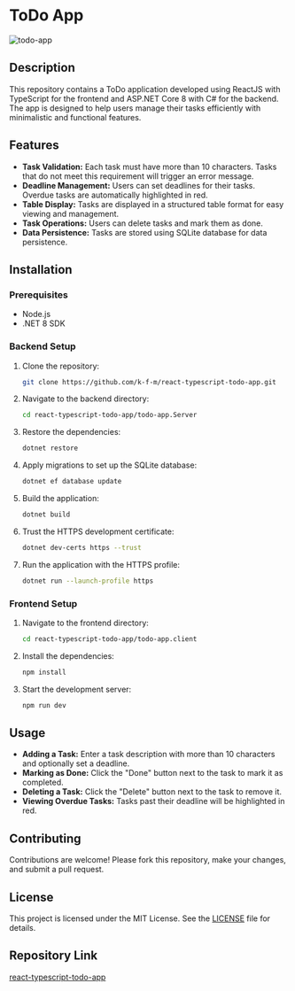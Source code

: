 # ToDo App
![todo-app](https://github.com/user-attachments/assets/1aa4018d-7738-4beb-8935-3261e063dbcb)

## Description
This repository contains a ToDo application developed using ReactJS with TypeScript for the frontend and ASP.NET Core 8 with C# for the backend. The app is designed to help users manage their tasks efficiently with minimalistic and functional features.

## Features
- **Task Validation:** Each task must have more than 10 characters. Tasks that do not meet this requirement will trigger an error message.
- **Deadline Management:** Users can set deadlines for their tasks. Overdue tasks are automatically highlighted in red.
- **Table Display:** Tasks are displayed in a structured table format for easy viewing and management.
- **Task Operations:** Users can delete tasks and mark them as done.
- **Data Persistence:** Tasks are stored using SQLite database for data persistence.

## Installation

### Prerequisites
- Node.js
- .NET 8 SDK

### Backend Setup
1. Clone the repository:
    ```bash
    git clone https://github.com/k-f-m/react-typescript-todo-app.git
    ```
2. Navigate to the backend directory:
    ```bash
    cd react-typescript-todo-app/todo-app.Server
    ```
3. Restore the dependencies:
    ```bash
    dotnet restore
    ```
4. Apply migrations to set up the SQLite database:
    ```bash
    dotnet ef database update
    ```
5. Build the application:
    ```bash
    dotnet build
    ```
6. Trust the HTTPS development certificate:
    ```bash
    dotnet dev-certs https --trust
    ```
7. Run the application with the HTTPS profile:
    ```bash
    dotnet run --launch-profile https
    ```

### Frontend Setup
1. Navigate to the frontend directory:
    ```bash
    cd react-typescript-todo-app/todo-app.client
    ```
2. Install the dependencies:
    ```bash
    npm install
    ```
3. Start the development server:
    ```bash
    npm run dev
    ```

## Usage
- **Adding a Task:** Enter a task description with more than 10 characters and optionally set a deadline.
- **Marking as Done:** Click the "Done" button next to the task to mark it as completed.
- **Deleting a Task:** Click the "Delete" button next to the task to remove it.
- **Viewing Overdue Tasks:** Tasks past their deadline will be highlighted in red.

## Contributing
Contributions are welcome! Please fork this repository, make your changes, and submit a pull request.

## License
This project is licensed under the MIT License. See the [LICENSE](LICENSE) file for details.

## Repository Link
[react-typescript-todo-app](https://github.com/k-f-m/react-typescript-todo-app)
